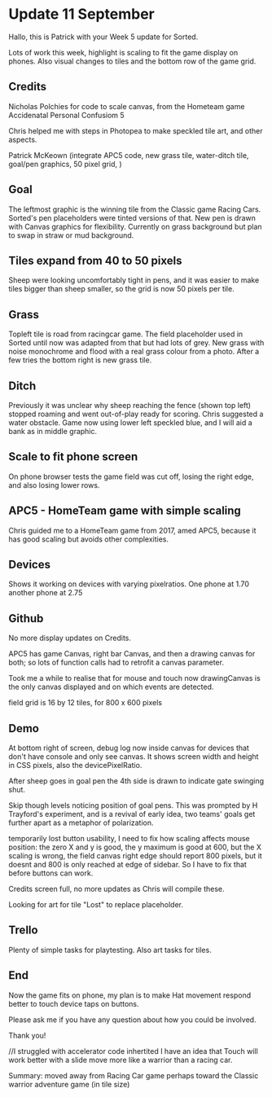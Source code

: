 # Update 11 September

Hallo, this is Patrick with your Week 5 update for Sorted.

Lots of work this week, highlight is scaling to fit the game display on phones. Also visual changes to tiles and the bottom row of the game grid.

## Credits

Nicholas Polchies for code to scale canvas, from the Hometeam game Accidenatal Personal Confusiom 5

Chris helped me with steps in Photopea to make speckled tile art, and other aspects.

Patrick McKeown (integrate APC5 code, new grass tile, water-ditch tile, goal/pen graphics, 50 pixel grid, )

## Goal
The leftmost graphic is the winning tile from the Classic game Racing Cars. Sorted's pen placeholders were tinted versions of that.
New pen is drawn with Canvas graphics for flexibility. Currently on grass background but plan to swap in straw or mud background.

## Tiles expand from 40 to 50 pixels
Sheep were looking uncomfortably tight in pens, and it was easier to make tiles bigger than sheep smaller, so the grid is now 50 pixels per tile.

## Grass
Topleft tile is road from racingcar game. The field placeholder used in Sorted until now was adapted from that but had lots of grey.
New grass with noise monochrome and flood with a real grass colour from a photo. After a few tries the bottom right is new grass tile.

## Ditch
Previously it was unclear why sheep reaching the fence (shown top left) stopped roaming and went out-of-play ready for scoring. Chris suggested a water obstacle. Game now using lower left speckled blue, and I will aid a bank as in middle graphic.

## Scale to fit phone screen
On phone browser tests the game field was cut off, losing the right edge, and also losing lower rows.

## APC5 - HomeTeam game with simple scaling
Chris guided me to a HomeTeam game from 2017, amed APC5, because it has good scaling but avoids other complexities.

## Devices
Shows it working on devices with varying pixelratios. One phone at 1.70
another phone at 2.75

## Github

No more display updates on Credits.

APC5 has game Canvas, right bar Canvas, and then a drawing canvas for both; so lots of function calls had to retrofit a canvas parameter.

Took me a while to realise that for mouse and touch now drawingCanvas is the only canvas displayed and on which events are detected.

field grid is 16 by 12 tiles, for 800 x 600 pixels

## Demo

At bottom right of screen, debug log now inside canvas for devices that don't have console and only see canvas. It shows screen width and height in CSS pixels, also the devicePixelRatio.

After sheep goes in goal pen the 4th side is drawn to indicate gate swinging shut.

Skip though levels noticing position of goal pens.
This was prompted by H Trayford's experiment, and is a
revival of early idea, two teams' goals get further apart as a metaphor of polarization.

temporarily lost button usability, I need to fix how scaling affects mouse position: the zero X and y is good, the y maximum is good at 600, but the X scaling is wrong, the field canvas right edge should report 800 pixels, but it doesnt and 800 is only reached at edge of sidebar. So I have to fix that before buttons can work.

Credits screen full, no more updates as Chris will compile these.

Looking for art for tile "Lost" to replace placeholder.

## Trello

Plenty of simple tasks for playtesting. Also art tasks for tiles.

## End

Now the game fits on phone, my plan is to make Hat movement respond better to touch device taps on buttons.

Please ask me if you have any question about how you could be involved.

Thank you!

//I struggled with  accelerator code inhertited I have an idea that Touch will work better with a slide move more like a warrior than a racing car.

Summary: moved away from Racing Car game perhaps toward the Classic warrior adventure game (in tile size)

